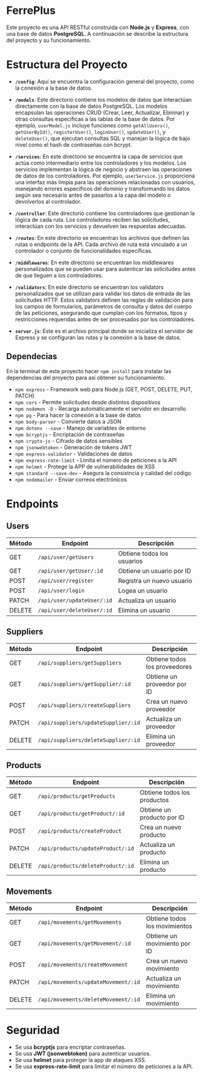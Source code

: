 # FerrePlus

Este proyecto es una API RESTful construida con **Node.js** y **Express**, con una base de datos **PostgreSQL**. A continuación se describe la estructura del proyecto y su funcionamiento.

# Estructura del Proyecto

- **`/config`**: Aquí se encuentra la configuración general del proyecto, como la conexión a la base de datos.

- **`/models`**: Este directorio contiene los modelos de datos que interactúan directamente con la base de datos PostgreSQL. Los modelos encapsulan las operaciones CRUD (Crear, Leer, Actualizar, Eliminar) y otras consultas específicas a las tablas de la base de datos. Por ejemplo, `userModel.js` incluye funciones como `getAllUsers()`, `getUserById()`, `registerUser()`, `loginUser()`, `updateUser()`, y `deleteUser()`, que ejecutan consultas SQL y manejan la lógica de bajo nivel como el hash de contraseñas con bcrypt.

- **`/services`**: En este directorio se encuentra la capa de servicios que actúa como intermediario entre los controladores y los modelos. Los servicios implementan la lógica de negocio y abstraen las operaciones de datos de los controladores. Por ejemplo, `userService.js` proporciona una interfaz más limpia para las operaciones relacionadas con usuarios, manejando errores específicos del dominio y transformando los datos según sea necesario antes de pasarlos a la capa del modelo o devolverlos al controlador.

- **`/controller`**: Este directorio contiene los controladores que gestionan la lógica de cada ruta. Los controladores reciben las solicitudes, interactúan con los servicios y devuelven las respuestas adecuadas.

- **`/routes`**: En este directorio se encuentran los archivos que definen las rutas o endpoints de la API. Cada archivo de ruta está vinculado a un controlador o conjunto de funcionalidades específicas.

- **`/middlewares`**: En este directorio se encuentran los middlewares personalizados que se pueden usar para autenticar las solicitudes antes de que lleguen a los controladores.

- **`/validators`**: En este directorio se encuentran los validators personalizados que se utilizan para validar los datos de entrada de las solicitudes HTTP. Estos validators definen las reglas de validación para los campos de formularios, parámetros de consulta y datos del cuerpo de las peticiones, asegurando que cumplan con los formatos, tipos y restricciones requeridas antes de ser procesados por los controladores.

- **`server.js`**: Este es el archivo principal donde se inicializa el servidor de Express y se configuran las rutas y la conexión a la base de datos.

## Dependecias

En la terminal de este proyecto hacer `npm install` para instalar las dependencias del proyecto para así obtener su funcionamiento.

- `npm express` - Framework web para Node.js (GET, POST, DELETE, PUT, PATCH)
- `npm cors` - Permite solicitudes desde distintos dispositivos
- `npm nodemon -D` - Recarga automáticamente el servidor en desarrollo
- `npm pg` - Para hacer la conexión a la base de datos
- `npm body-parser` - Convierte datos a JSON
- `npm dotenv --save` - Manejo de variables de entorno
- `npm bcryptjs` - Encriptación de contraseñas
- `npm crypto-js` - Cifrado de datos sensibles
- `npm jsonwebtoken` - Generación de tokens JWT
- `npm express-validator` - Validaciones de datos
- `npm express-rate-limit` - Limita el número de peticiones a la API
- `npm helmet` - Protege la APP de vulnerabilidades de XSS
- `npm standard --save-dev` - Asegura la consistncia y calidad del código
- `npm nodemailer` - Enviar correos electrónicos

# Endpoints

## Users

| Método | Endpoint                   | Descripción                |
| ------ | -------------------------- | -------------------------- |
| GET    | `/api/user/getUsers`       | Obtiene todos los usuarios |
| GET    | `/api/user/getUser/:id`    | Obtiene un usuario por ID  |
| POST   | `/api/user/register`       | Registra un nuevo usuario  |
| POST   | `/api/user/login`          | Logea un usuario           |
| PATCH  | `/api/user/updateUser/:id` | Actualiza un usuario       |
| DELETE | `/api/user/deleteUser/:id` | Elimina un usuario         |

## Suppliers

| Método | Endpoint                            | Descripción                   |
| ------ | ----------------------------------- | ----------------------------- |
| GET    | `/api/suppliers/getSuppliers`       | Obtiene todos los proveedores |
| GET    | `/api/suppliers/getSupplier/:id`    | Obtiene un proveedor por ID   |
| POST   | `/api/suppliers/createSuppliers`    | Crea un nuevo proveedor       |
| PATCH  | `/api/suppliers/updateSupplier/:id` | Actualiza un proveedor        |
| DELETE | `/api/suppliers/deleteSupplier/:id` | Elimina un proveedor          |

## Products

| Método | Endpoint                          | Descripción                 |
| ------ | --------------------------------- | --------------------------- |
| GET    | `/api/products/getProducts`       | Obtiene todos los productos |
| GET    | `/api/products/getProduct/:id`    | Obtiene un producto por ID  |
| POST   | `/api/products/createProduct`     | Crea un nuevo producto      |
| PATCH  | `/api/products/updateProduct/:id` | Actualiza un producto       |
| DELETE | `/api/products/deleteProduct/:id` | Elimina un producto         |

## Movements

| Método | Endpoint                            | Descripción                   |
| ------ | ----------------------------------- | ----------------------------- |
| GET    | `/api/movements/getMovements`       | Obtiene todos los movimientos |
| GET    | `/api/movements/getMovement/:id`    | Obtiene un movimiento por ID  |
| POST   | `/api/movements/createMovement`     | Crea un nuevo movimiento      |
| PATCH  | `/api/movements/updateMovement/:id` | Actualiza un movimiento       |
| DELETE | `/api/movements/deleteMovement/:id` | Elimina un movimiento         |

# Seguridad

- Se usa **bcryptjs** para encriptar contraseñas.
- Se usa **JWT (jsonwebtoken)** para autenticar usuarios.
- Se usa **helmet** para proteger la app de ataques XSS.
- Se usa **express-rate-limit** para limitar el número de peticiones a la API.
